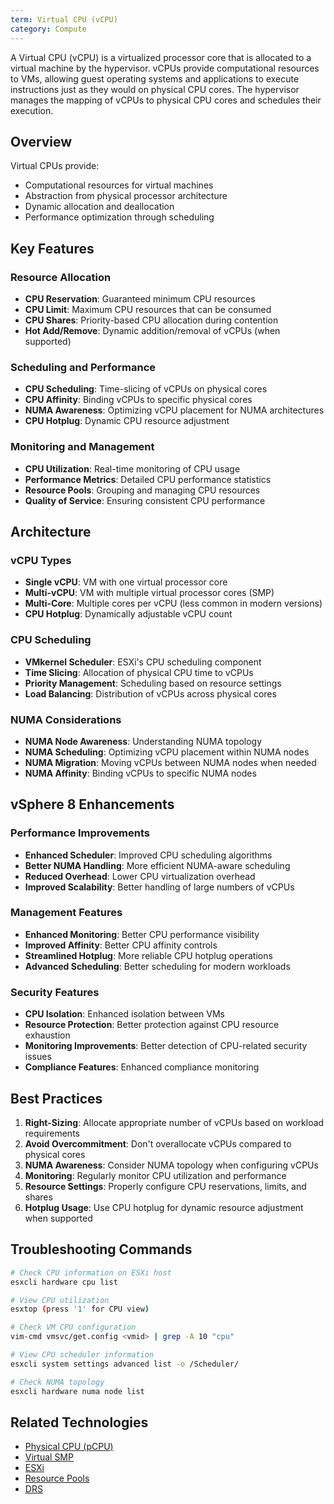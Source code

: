 ```yaml
---
term: Virtual CPU (vCPU)
category: Compute
---
```


A Virtual CPU (vCPU) is a virtualized processor core that is allocated to a virtual machine by the hypervisor. vCPUs provide computational resources to VMs, allowing guest operating systems and applications to execute instructions just as they would on physical CPU cores. The hypervisor manages the mapping of vCPUs to physical CPU cores and schedules their execution.

## Overview

Virtual CPUs provide:
- Computational resources for virtual machines
- Abstraction from physical processor architecture
- Dynamic allocation and deallocation
- Performance optimization through scheduling

## Key Features

### Resource Allocation
- **CPU Reservation**: Guaranteed minimum CPU resources
- **CPU Limit**: Maximum CPU resources that can be consumed
- **CPU Shares**: Priority-based CPU allocation during contention
- **Hot Add/Remove**: Dynamic addition/removal of vCPUs (when supported)

### Scheduling and Performance
- **CPU Scheduling**: Time-slicing of vCPUs on physical cores
- **CPU Affinity**: Binding vCPUs to specific physical cores
- **NUMA Awareness**: Optimizing vCPU placement for NUMA architectures
- **CPU Hotplug**: Dynamic CPU resource adjustment

### Monitoring and Management
- **CPU Utilization**: Real-time monitoring of CPU usage
- **Performance Metrics**: Detailed CPU performance statistics
- **Resource Pools**: Grouping and managing CPU resources
- **Quality of Service**: Ensuring consistent CPU performance

## Architecture

### vCPU Types
- **Single vCPU**: VM with one virtual processor core
- **Multi-vCPU**: VM with multiple virtual processor cores (SMP)
- **Multi-Core**: Multiple cores per vCPU (less common in modern versions)
- **CPU Hotplug**: Dynamically adjustable vCPU count

### CPU Scheduling
- **VMkernel Scheduler**: ESXi's CPU scheduling component
- **Time Slicing**: Allocation of physical CPU time to vCPUs
- **Priority Management**: Scheduling based on resource settings
- **Load Balancing**: Distribution of vCPUs across physical cores

### NUMA Considerations
- **NUMA Node Awareness**: Understanding NUMA topology
- **NUMA Scheduling**: Optimizing vCPU placement within NUMA nodes
- **NUMA Migration**: Moving vCPUs between NUMA nodes when needed
- **NUMA Affinity**: Binding vCPUs to specific NUMA nodes

## vSphere 8 Enhancements

### Performance Improvements
- **Enhanced Scheduler**: Improved CPU scheduling algorithms
- **Better NUMA Handling**: More efficient NUMA-aware scheduling
- **Reduced Overhead**: Lower CPU virtualization overhead
- **Improved Scalability**: Better handling of large numbers of vCPUs

### Management Features
- **Enhanced Monitoring**: Better CPU performance visibility
- **Improved Affinity**: Better CPU affinity controls
- **Streamlined Hotplug**: More reliable CPU hotplug operations
- **Advanced Scheduling**: Better scheduling for modern workloads

### Security Features
- **CPU Isolation**: Enhanced isolation between VMs
- **Resource Protection**: Better protection against CPU resource exhaustion
- **Monitoring Improvements**: Better detection of CPU-related security issues
- **Compliance Features**: Enhanced compliance monitoring

## Best Practices

1. **Right-Sizing**: Allocate appropriate number of vCPUs based on workload requirements
2. **Avoid Overcommitment**: Don't overallocate vCPUs compared to physical cores
3. **NUMA Awareness**: Consider NUMA topology when configuring vCPUs
4. **Monitoring**: Regularly monitor CPU utilization and performance
5. **Resource Settings**: Properly configure CPU reservations, limits, and shares
6. **Hotplug Usage**: Use CPU hotplug for dynamic resource adjustment when supported

## Troubleshooting Commands

```bash
# Check CPU information on ESXi host
esxcli hardware cpu list

# View CPU utilization
esxtop (press '1' for CPU view)

# Check VM CPU configuration
vim-cmd vmsvc/get.config <vmid> | grep -A 10 "cpu"

# View CPU scheduler information
esxcli system settings advanced list -o /Scheduler/

# Check NUMA topology
esxcli hardware numa node list
```

## Related Technologies

- [Physical CPU (pCPU)](/glossary/term/pcpu)
- [Virtual SMP](/glossary/term/virtual-smp)
- [ESXi](/glossary/term/esxi)
- [Resource Pools](/glossary/term/resource-pool)
- [DRS](/glossary/term/drs)